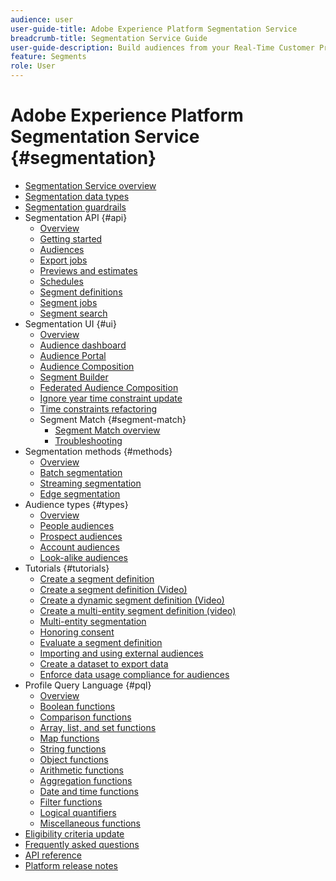 ```yaml
---
audience: user
user-guide-title: Adobe Experience Platform Segmentation Service
breadcrumb-title: Segmentation Service Guide
user-guide-description: Build audiences from your Real-Time Customer Profile data using Adobe Experience Platform generated segment definitions or external sources.
feature: Segments
role: User
---
```


# Adobe Experience Platform Segmentation Service {#segmentation}

- [Segmentation Service overview](home.md)
- [Segmentation data types](data-types.md)
- [Segmentation guardrails](https://experienceleague.adobe.com/docs/experience-platform/profile/guardrails.html#segmentation-guardrails)
- Segmentation API {#api}
    - [Overview](api/overview.md)
    - [Getting started](api/getting-started.md)
    - [Audiences](api/audiences.md)
    - [Export jobs](api/export-jobs.md)
    - [Previews and estimates](api/previews-and-estimates.md)
    - [Schedules](api/schedules.md)
    - [Segment definitions](api/segment-definitions.md)
    - [Segment jobs](api/segment-jobs.md)
    - [Segment search](api/segment-search.md)
- Segmentation UI {#ui}
    - [Overview](ui/overview.md)
    - [Audience dashboard](ui/audience-dashboard.md)
    - [Audience Portal](ui/audience-portal.md)
    - [Audience Composition](ui/audience-composition.md)
    - [Segment Builder](ui/segment-builder.md)
    - [Federated Audience Composition](https://experienceleague.adobe.com/en/docs/federated-audience-composition/using/home)
    - [Ignore year time constraint update](ui/ignore-year.md)
    - [Time constraints refactoring](ui/segment-refactoring.md)
    - Segment Match {#segment-match}
      - [Segment Match overview](ui/segment-match/overview.md) 
      - [Troubleshooting](ui/segment-match/troubleshooting.md)
- Segmentation methods {#methods}
  - [Overview](methods/overview.md)
  - [Batch segmentation](methods/batch-segmentation.md)
  - [Streaming segmentation](methods/streaming-segmentation.md)
  - [Edge segmentation](methods/edge-segmentation.md)
- Audience types {#types}
  - [Overview](types/overview.md)
  - [People audiences](types/people-audiences.md)
  - [Prospect audiences](types/prospect-audiences.md)
  - [Account audiences](types/account-audiences.md)
  - [Look-alike audiences](types/lookalike-audiences.md)
- Tutorials {#tutorials}
  - [Create a segment definition](tutorials/create-a-segment.md)
  - [Create a segment definition (Video)](video/create-segment.md)
  - [Create a dynamic segment definition (Video)](video/create-a-dynamic-segment.md)
  - [Create a multi-entity segment definition (video)](video/create-multi-entity-segments.md)
  - [Multi-entity segmentation](tutorials/multi-entity-segmentation.md)
  - [Honoring consent](tutorials/consents.md)
  - [Evaluate a segment definition](tutorials/evaluate-a-segment.md)
  - [Importing and using external audiences](tutorials/using-external-audiences.md)
  - [Create a dataset to export data](tutorials/create-dataset-export-segment.md)
  - [Enforce data usage compliance for audiences](tutorials/governance.md)
- Profile Query Language {#pql}
  - [Overview](pql/overview.md)
  - [Boolean functions](pql/boolean-functions.md)
  - [Comparison functions](pql/comparison-functions.md)
  - [Array, list, and set functions](pql/array-functions.md)
  - [Map functions](pql/map-functions.md)
  - [String functions](pql/string-functions.md)
  - [Object functions](pql/object-functions.md)
  - [Arithmetic functions](pql/arithmetic-functions.md)
  - [Aggregation functions](pql/aggregation-functions.md)
  - [Date and time functions](pql/datetime-functions.md)
  - [Filter functions](pql/filter-functions.md)
  - [Logical quantifiers](pql/logical-quantifiers.md)
  - [Miscellaneous functions](pql/misc-functions.md)
- [Eligibility criteria update](./eligibility-criteria-update.md)
- [Frequently asked questions](./faq.md)
- [API reference](https://www.adobe.io/experience-platform-apis/references/segmentation/)
- [Platform release notes](https://experienceleague.adobe.com/en/docs/experience-platform/release-notes/latest)